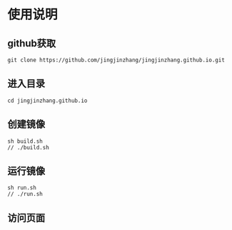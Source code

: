 # 使用说明

## github获取

```shell
git clone https://github.com/jingjinzhang/jingjinzhang.github.io.git
```
## 进入目录

```shell
cd jingjinzhang.github.io
```

## 创建镜像

```shell
sh build.sh
// ./build.sh
```
## 运行镜像

```shell
sh run.sh
// ./run.sh
```

## 访问页面

